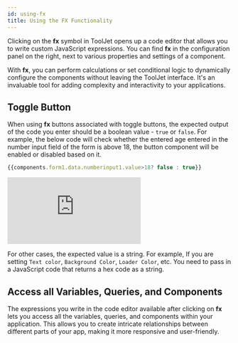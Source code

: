 ```yaml
---
id: using-fx
title: Using the FX Functionality
---
```


Clicking on the **fx** symbol in ToolJet opens up a code editor that allows you to write custom JavaScript expressions. You can find **fx** in the configuration panel on the right, next to various properties and settings of a component.

With **fx**, you can perform calculations or set conditional logic to dynamically configure the components without leaving the ToolJet interface. It's an invaluable tool for adding complexity and interactivity to your applications.

## Toggle Button 

When using **fx** buttons associated with toggle buttons, the expected output of the code you enter should be a boolean value - `true` or `false`. For example, the below code will check whether the entered age entered in the number input field of the form is above 18, the button component will be enabled or disabled based on it. 

```js
{{components.form1.data.numberinput1.value>18? false : true}}
```

<div style={{marginBottom:'15px', height:'492px'}}>
    <iframe
        className="screenshot-full"
        src="https://www.floik.com/embed/e4f537b5-7b36-4760-9a52-caefc659a90b/4931d426-a33c-47c4-a30f-b34283b482ec-flo.html"
        style={{width: '100%', height: '100%'}}
        frameborder="0"
        allowfullscreen="allowfullscreen"
        webkitallowfullscreen
        mozallowfullscreen
        allowfullscreen>
    </iframe>
</div>

For other cases, the expected value is a string. For example, If you are setting `Text color`, `Background Color`, `Loader Color`, etc. You need to pass in a JavaScript code that returns a hex code as a string.  

## Access all Variables, Queries, and Components

The expressions you write in the code editor available after clicking on **fx** lets you access all the variables, queries, and components within your application. This allows you to create intricate relationships between different parts of your app, making it more responsive and user-friendly.







